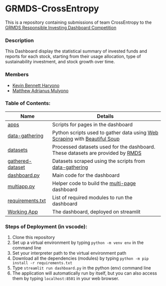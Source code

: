 # GRMDS-CrossEntropy
This is a repository containing submissions of team CrossEntropy to the [GRMDS Responsible Investing Dashboard Competition](https://grmds.org/braceImpact)

### Description
This Dashboard display the statistical summary of invested funds and reports for each stock, starting from their usage allocation, type of sustainability investment, and stock growth over time.

### Members
- [Kevin Bennett Haryono](https://github.com/kevinbennetth)
- [Matthew Adrianus Mulyono](https://github.com/Matthew1906)

### Table of Contents:
|Name|Details|
|----|-------|
|[apps](/apps)| Scripts for pages in the dashboard |
|[data-gathering](/data-gathering)| Python scripts used to gather data using [Web Scraping](/data-gathering) with [Beautiful Soup](https://beautiful-soup-4.readthedocs.io/en/latest/)|
|[datasets](/datasets)|Processed datasets used for the dashboard. These datasets are provided by [RMDS](https://grmds.org/)|
|[gathered-dataset](/gathered-dataset)|Datasets scraped using the scripts from [data-gathering](/data-gathering)|
|[dashboard.py](/dashboard.py)| Main code for the dashboard |
|[multiapp.py](/multiapp.py)| Helper code to build the [multi-page](https://github.com/upraneelnihar/streamlit-multiapps) dashboard|
|[requirements.txt](/requirements.txt)|List of required modules to run the dashboard|
|[Working App](https://share.streamlit.io/matthew1906/grmds-crossentropy/main/dashboard.py) | The dashboard, deployed on streamlit |

### Steps of Deployment (in vscode):
1. Clone this repository
2. Set up a virtual environment by typing ```python -m venv env``` in the command line
3. Set your interpreter path to the virtual environment path
4. Download all the dependencies (modules) by typing ```python -m pip install -r requirements.txt```
5. Type ```streamlit run dashboard.py``` in the python (env) command line
6. The application will automatically run by itself, but you can also access them by typing ```localhost:8501``` in your web browser.
